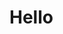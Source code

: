 <!DOCTYPE html>
<html>
    <head>
        <meta charset="utf-8">
        <meta http-equiv="X-UA-Compatible" content="IE=edge">
        <title>Main page</title>
    </head>
    <body>
        <h1>Hello</h1>
    </body>
</html>
